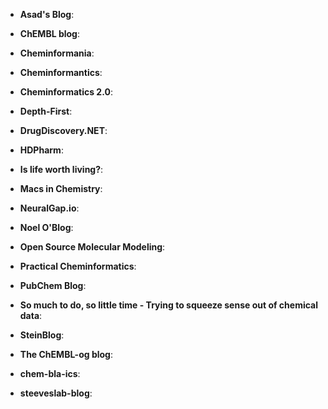 



- **Asad's Blog**:   




- **ChEMBL blog**:   




- **Cheminformania**:   




- **Cheminformantics**:   




- **Cheminformatics 2.0**:   




- **Depth-First**:   




- **DrugDiscovery.NET**:   




- **HDPharm**:   




- **Is life worth living?**:   




- **Macs in Chemistry**:   




- **NeuralGap.io**:   




- **Noel O'Blog**:   




- **Open Source Molecular Modeling**:   




- **Practical Cheminformatics**:   




- **PubChem Blog**:   




- **So much to do, so little time - Trying to squeeze sense out of chemical data**:   




- **SteinBlog**:   




- **The ChEMBL-og blog**:   




- **chem-bla-ics**:   




- **steeveslab-blog**:   



